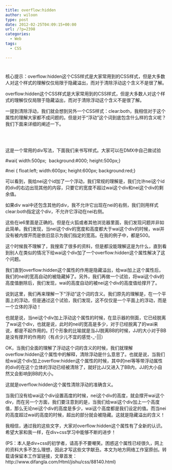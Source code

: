 ```yaml
---
title: overflow:hidden
author: wiloon
type: post
date: 2012-02-25T04:09:15+00:00
url: /?p=2398
categories:
  - Web
tags:
  - CSS

---
```

# 

<div id="ctrlfscont">
  <p id="ctrlfssummary">
    核心提示：overflow:hidden这个CSS样式是大家常用到的CSS样式，但是大多数人对这个样式的理解仅仅局限于隐藏溢出，而对于清除浮动这个含义不是很了解。
  </p>
  
  <p>
    overflow:hidden这个CSS样式是大家常用到的CSS样式，但是大多数人对这个样式的理解仅仅局限于隐藏溢出，而对于清除浮动这个含义不是很了解。
  </p>
  
  <p>
    一提到清除浮动，我们就会想到另外一个CSS样式：clear:both，我相信对于这个属性的理解大家都不成问题的。但是对于“浮动”这个词到底包含什么样的含义呢？我们下面来详细的阐述一下。
  </p>
  
  <p>
    <div id=&#8221;wai&#8221;><br /> <div id=&#8221;nei&#8221;></div><br /> </div>
  </p>
  
  <p>
    这是一个常用的div写法，下面我们来书写样式。大家可以在DMX中自己做试验
  </p>
  
  <p>
    #wai{ width:500px;  background:#000; height:500px;}
  </p>
  
  <p>
    #nei { float:left; width:600px; height:600px; background:red;}
  </p>
  
  <p>
    可以看到，我给nei这个id加了一个浮动，我们常规的理解是，我们允许nei这个id的div的右边出现其他的内容，只要它的宽度不超过wai这个div和nei这个div的剩余值。
  </p>
  
  <p>
    如果div wai中还包含其他的div，我不允许它出现在nei的右侧，我们则用样式clear:both指定这个div，不允许它浮动在nei右侧。
  </p>
  
  <p>
    这些在ie6里面是正确的。但是在火狐或者其他浏览器里面，我们发现问题并非如此简单。我们发现，当nei这个div的宽度和高度都大于wai这个div的时候，wai并没有被内撑开而是依旧显示为我们指定的宽高。在我的例子中，都是500。
  </p>
  
  <p>
    这个时候我不理解了，我搜索了很多的资料，但是都没能理解这是为什么，直到看到别人在类似的情况下给wai这个div加了一个overflow:hidden这个属性解决了这个问题。
  </p>
  
  <p>
    我们直到overflow:hidden这个属性的作用是隐藏溢出，给wai加上这个属性后，我们的nei的宽高自动的被隐藏掉了。另外，我们再做一个试验，将wai这个div的高度值删除后，我们发现，wai的高度自动的被nei这个div的高度值给撑开了。
  </p>
  
  <p>
    说到这里，我们再来理解一下“浮动”这个词的含义。我们原先的理解是，在一个平面上的浮动，但是通过这个试验，我们发现，这不仅仅是一个平面上的浮动，而是一个立体的浮动！
  </p>
  
  <p>
    也就是说，当nei这个div加上浮动这个属性的时候，在显示器的侧面，它已经脱离了wai这个div，也就是说，此时的nei的宽高是多少，对于已经脱离了的wai来说，都是不起作用的。打个形象的比喻就是当JJ脱离BB的时候，JJ的大小对于BB是没有撑开的作用的（有点少儿不宜的感觉-_-|||）
  </p>
  
  <p>
    OK，当我们全面的理解了浮动这个词的含义的时候，我们就理解overflow:hidden这个属性中的解释，清除浮动是什么意思了。也就是说，当我们给wai这个div加上overflow:hidden这个属性的时候，其中的nei等等带浮动属性的div的在这个立体的浮动已经被清除了，就好比JJ又进入了BB内，JJ的大小自然又会影响到BB的大小。
  </p>
  
  <p>
    这就是overflow:hidden这个属性清除浮动的准确含义。
  </p>
  
  <p>
    当我们没有给wai这个div设置高度的时候，nei这个div的高度，就会撑开wai这个div，而在另一个方面，我们要注意到的是，当我们给wai这个div加上一个高度值，那么无论nei这个div的高度是多少，wai这个高度都是我们设定的值。而当nei的高度超过wai的高度的时候，超出的部分就会被隐藏。这就是隐藏溢出的含义！
  </p>
  
  <p>
    我相信，通过我的这些文字，大家对overflow:hidden这个属性有了全新的认识。希望大家和我一样，在div+css学习中能够不断的进步！
  </p>
  
  <p>
    (PS：本人是div+css的初学者，请高手不要嘲笑。困惑这个属性已经很久，网上的资料大多不怎么理想，因此才写这些文字献丑。本文为地方网络工作室原创。转载请保留本工作室链接，文章首发：http://www.difangla.com/Html/jishu/css/88140.html)
  </p>
</div>